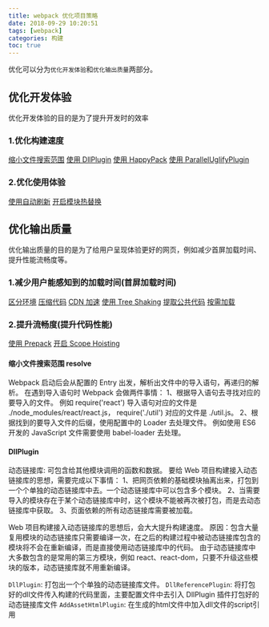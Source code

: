 ```yaml
---
title: webpack 优化项目策略
date: 2018-09-29 10:20:51
tags: [webpack]
categories: 构建
toc: true
---
```


优化可以分为`优化开发体验`和`优化输出质量`两部分。
## 优化开发体验
优化开发体验的目的是为了提升开发时的效率

### 1.优化构建速度
[缩小文件搜索范围]()
[使用 DllPlugin]()
[使用 HappyPack]()
[使用 ParallelUglifyPlugin]()

### 2.优化使用体验
[使用自动刷新]()
[开启模块热替换]()

## 优化输出质量
优化输出质量的目的是为了给用户呈现体验更好的网页，例如减少首屏加载时间、提升性能流畅度等。

### 1.减少用户能感知到的加载时间(首屏加载时间)
[区分环境]()
[压缩代码]()
[CDN 加速]()
[使用 Tree Shaking]()
[提取公共代码]()
[按需加载]()

### 2.提升流畅度(提升代码性能)
[使用 Prepack]()
[开启 Scope Hoisting]()

#### 缩小文件搜索范围 resolve
Webpack 启动后会从配置的 Entry 出发，解析出文件中的导入语句，再递归的解析。 
在遇到导入语句时 Webpack 会做两件事情：
1、根据导入语句去寻找对应的要导入的文件。
  例如 require('react') 导入语句对应的文件是 ./node_modules/react/react.js， require('./util') 对应的文件是 ./util.js。
2、根据找到的要导入文件的后缀，使用配置中的 Loader 去处理文件。
  例如使用 ES6 开发的 JavaScript 文件需要使用 babel-loader 去处理。


#### DllPlugin
动态链接库: 可包含给其他模块调用的函数和数据。
要给 Web 项目构建接入动态链接库的思想，需要完成以下事情：
1、把网页依赖的基础模块抽离出来，打包到一个个单独的动态链接库中去。一个动态链接库中可以包含多个模块。
2、当需要导入的模块存在于某个动态链接库中时，这个模块不能被再次被打包，而是去动态链接库中获取。
3、页面依赖的所有动态链接库需要被加载。

 Web 项目构建接入动态链接库的思想后，会大大提升构建速度。
 原因：包含大量复用模块的动态链接库只需要编译一次，在之后的构建过程中被动态链接库包含的模块将不会在重新编译，而是直接使用动态链接库中的代码。
 由于动态链接库中大多数包含的是常用的第三方模块，例如 react、react-dom，只要不升级这些模块的版本，动态链接库就不用重新编译。



`DllPlugin`: 打包出一个个单独的动态链接库文件。
`DllReferencePlugin`: 将打包好的dll文件传入构建的代码里面，主要配置文件中去引入 DllPlugin 插件打包好的动态链接库文件
`AddAssetHtmlPlugin`: 在生成的html文件中加入dll文件的script引用